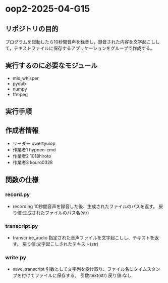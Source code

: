 # oop2-2025-04-G15
## リポジトリの目的
プログラムを起動したら10秒間音声を録音し，録音された内容を文字起こしして，テキストファイルに保存するアプリケーションをグループで作成する。
## 実行するのに必要なモジュール
- mlx_whisper
- pydub
- numpy
- ffmpeg
## 実行手順

## 作成者情報
- リーダー
qwertyuiop
- 作業者1
hypnen-cmd
- 作業者2
1018hiroto
- 作業者3
kouro0328
## 関数の仕様
### record.py<br>
- recording
10秒間音声を録音した後、生成されたファイルのパスを返す。
戻り値:生成されたファイルのパス名(str)
### transcript.py<br>
- transcribe_audio
指定された音声ファイルを文字起こしし、テキストを返す。
戻り値:文字起こしされたテキスト(str)
### write.py<br>
- save_transcript
引数として文字列を受け取り、ファイル名にタイムスタンプを付けてファイルに保存する。
引数:text(str)
戻り値:なし

